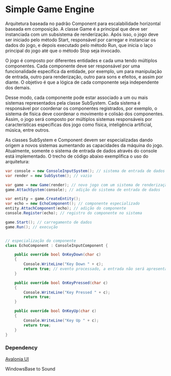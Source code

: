 # Simple Game Engine

Arquitetura baseada no padrão Component para escalabilidade horizontal baseada em composição. A classe Game é a principal que deve ser instanciada com um subsistema de renderização. Após isso, o jogo deve ser iniciado pelo método Start, responsável por carregar e instanciar os dados do jogo, e depois executado pelo método Run, que inicia o laço principal do jogo até que o método Stop seja invocado.

O jogo é composto por diferentes entidades e cada uma tendo múltiplos componentes. Cada componente deve ser responsável por uma funcionalidade específica da entidade, por exemplo, um para manipulação de entrada, outro para renderização, outro para sons e efeitos, e assim por diante. O objetivo é que a lógica de cada componente seja independente dos demais.

Desse modo, cada componente pode estar associado a um ou mais sistemas representados pela classe SubSystem. Cada sistema é responsável por coordenar os componentes registrados, por exemplo, o sistema de física deve coordenar o movimento e colisão dos componentes. Assim, o jogo será composto por múltiplos sistemas responsáveis por características específicas dos jogo como física, inteligência artificial, música, entre outros.

As classes SubSystem e Component devem ser especializadas dando origem a novos sistemas aumentando as capacidades da máquina do jogo. Atualmente, somente o sistema de entrada de dados através do console está implementado. O trecho de código abaixo exemplifica o uso do arquitetura:

```c#
var console = new ConsoleInputSystem(); // sistema de entrada de dados do console
var render = new SubSystem(); // vazio

var game = new Game(render); // novo jogo com um sistema de renderização
game.AttachSystem(console); // adição do sistema de entrada de dados

var entity = game.CreateEntity();
var echo = new EchoComponent(); // componente especializado
entity.AttachComponent(echo); // adição do componente
console.Register(echo); // registro do componente no sistema

game.Start(); // carregamento de dados
game.Run(); // execução


// especialização do componente
class EchoComponent : ConsoleInputComponent {

    public override bool OnKeyDown(char c)
    {
        Console.WriteLine("Key Down " + c);
        return true; // evento processado, a entrada não será apresentada para outro componente
    }

    public override bool OnKeyPressed(char c)
    {
        Console.WriteLine("Key Pressed " + c);
        return true;
    }

    public override bool OnKeyUp(char c)
    {
        Console.WriteLine("Key Up " + c);
        return true;
    }
}

```


### Dependency

[Avalonia UI](https://avaloniaui.net)

WindowsBase to Sound